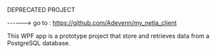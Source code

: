 DEPRECATED PROJECT

------> go to : https://github.com/Adevenn/my_netia_client

This WPF app is a prototype project that store and retrieves data from a PostgreSQL database.

